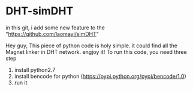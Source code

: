 DHT-simDHT
==========

in this git, i add some new feature to the "https://github.com/laomayi/simDHT"

Hey guy, This piece of python code is holy simple. it could find all the Magnet linker in DHT network. engjoy it!
To run this code, you need three step
1. install python2.7
2. install bencode for python  (https://pypi.python.org/pypi/bencode/1.0)
3. run it

